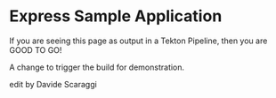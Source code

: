 # Express Sample Application

If you are seeing this page as output in a Tekton Pipeline, then you are GOOD TO GO!

A change to trigger the build for demonstration.

edit by Davide Scaraggi
